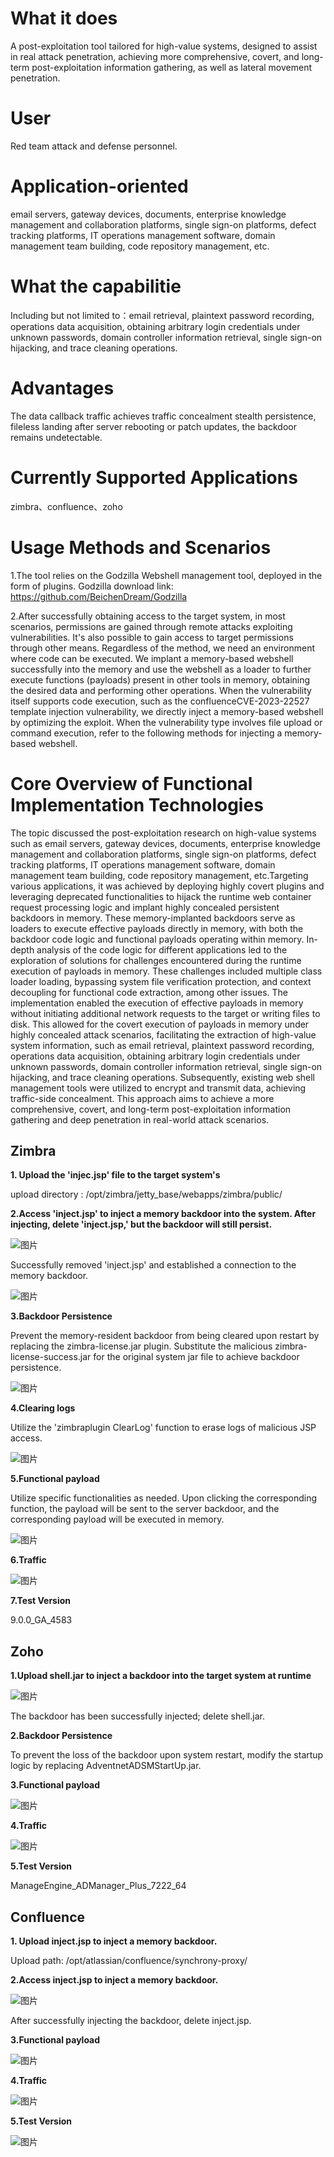 ﻿# What it does

A post-exploitation tool tailored for high-value systems, designed to assist in real attack penetration, achieving more comprehensive, covert, and long-term post-exploitation information gathering, as well as lateral movement penetration.

# User

Red team attack and defense personnel.

# Application-oriented

email servers, gateway devices, documents, enterprise knowledge management and collaboration platforms, single sign-on platforms, defect tracking platforms, IT operations management software, domain management team building, code repository management, etc.

# What the capabilitie

Including but not limited to：email retrieval, plaintext password recording, operations data acquisition, obtaining arbitrary login credentials under unknown passwords, domain controller information retrieval, single sign-on hijacking, and trace cleaning operations.

# Advantages

The data callback traffic achieves traffic concealment
stealth persistence, fileless landing
after server rebooting or patch updates, the backdoor remains undetectable.

# Currently Supported Applications

zimbra、confluence、zoho

# Usage Methods and Scenarios

1.The tool relies on the Godzilla Webshell management tool, deployed in the form of plugins. Godzilla download link: https://github.com/BeichenDream/Godzilla

2.After successfully obtaining access to the target system, in most scenarios, permissions are gained through remote attacks exploiting vulnerabilities. It's also possible to gain access to target permissions through other means. Regardless of the method, we need an environment where code can be executed. We implant a memory-based webshell successfully into the memory and use the webshell as a loader to further execute functions (payloads) present in other tools in memory, obtaining the desired data and performing other operations.
When the vulnerability itself supports code execution, such as the confluenceCVE-2023-22527 template injection vulnerability, we directly inject a memory-based webshell by optimizing the exploit.
When the vulnerability type involves file upload or command execution, refer to the following methods for injecting a memory-based webshell.

# Core Overview of Functional Implementation Technologies

The topic discussed the post-exploitation research on high-value systems such as email servers, gateway devices, documents, enterprise knowledge management and collaboration platforms, single sign-on platforms, defect tracking platforms, IT operations management software, domain management team building, code repository management, etc.Targeting various applications, it was achieved by deploying highly covert plugins and leveraging deprecated functionalities to hijack the runtime web container request processing logic and implant highly concealed persistent backdoors in memory. These memory-implanted backdoors serve as loaders to execute effective payloads directly in memory, with both the backdoor code logic and functional payloads operating within memory.
In-depth analysis of the code logic for different applications led to the exploration of solutions for challenges encountered during the runtime execution of payloads in memory. These challenges included multiple class loader loading, bypassing system file verification protection, and context decoupling for functional code extraction, among other issues.
The implementation enabled the execution of effective payloads in memory without initiating additional network requests to the target or writing files to disk. This allowed for the covert execution of payloads in memory under highly concealed attack scenarios, facilitating the extraction of high-value system information, such as email retrieval, plaintext password recording, operations data acquisition, obtaining arbitrary login credentials under unknown passwords, domain controller information retrieval, single sign-on hijacking, and trace cleaning operations.
Subsequently, existing web shell management tools were utilized to encrypt and transmit data, achieving traffic-side concealment. This approach aims to achieve a more comprehensive, covert, and long-term post-exploitation information gathering and deep penetration in real-world attack scenarios.

## Zimbra

**1. Upload the 'injec.jsp' file to the target system's** 

upload directory : /opt/zimbra/jetty\_base/webapps/zimbra/public/

**2.Access 'inject.jsp' to inject a memory backdoor into the system. After injecting, delete 'inject.jsp,' but the backdoor will still persist.**

![图片](./images/1.png)

Successfully removed 'inject.jsp' and established a connection to the memory backdoor.

![图片](./images/22.png)

**3.Backdoor Persistence**

Prevent the memory-resident backdoor from being cleared upon restart by replacing the zimbra-license.jar plugin. Substitute the malicious zimbra-license-success.jar for the original system jar file to achieve backdoor persistence.

![图片](./images/3.png)

**4.Clearing logs**

Utilize the 'zimbraplugin ClearLog' function to erase logs of malicious JSP access.

![图片](./images/4.png)

**5.Functional payload**

Utilize specific functionalities as needed. Upon clicking the corresponding function, the payload will be sent to the server backdoor, and the corresponding payload will be executed in memory.

![图片](./images/5.png)

**6.Traffic**

![图片](./images/6.png)

**7.Test Version**

9\.0.0\_GA\_4583

## Zoho

**1.Upload shell.jar to inject a backdoor into the target system at runtime**

![图片](./images/7.png)

The backdoor has been successfully injected; delete shell.jar.

**2.Backdoor Persistence**

To prevent the loss of the backdoor upon system restart, modify the startup logic by replacing AdventnetADSMStartUp.jar.

**3.Functional payload**

![图片](./images/8.png)

**4.Traffic**

![图片](./images/9.png)

**5.Test Version**

ManageEngine\_ADManager\_Plus\_7222\_64

## Confluence

**1. Upload inject.jsp to inject a memory backdoor.**

Upload path: /opt/atlassian/confluence/synchrony-proxy/

**2.Access inject.jsp to inject a memory backdoor.**

![图片](./images/10.png)

After successfully injecting the backdoor, delete inject.jsp.

**3.Functional payload**

![图片](./images/11.png)

**4.Traffic**

![图片](./images/12.png)

**5.Test Version**

![图片](./images/13.png)
